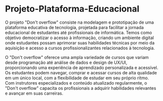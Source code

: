 # Projeto-Plataforma-Educacional

O projeto "Don't overflow" consiste na modelagem e prototipação de uma plataforma educativa de tecnologia, projetada para facilitar a jornada educacional de estudantes até profissionais de informática. Temos como objetivo democratizar o acesso à informação, criando um ambiente digital onde estudantes possam aprimorar suas habilidades técnicas por meio da aquisição e acesso a cursos profissionalizantes relacionados à tecnologia.

O "Don't overflow" oferece uma ampla variedade de cursos que variam desde programação até análise de dados e design de UX/UI, proporcionando uma experiência de aprendizado personalizada e acessível. Os estudantes podem navegar, comprar e acessar cursos de alta qualidade em um único local, com a flexibilidade de estudar em seu próprio ritmo. Com instrutores especializados e conteúdo atualizado regularmente, o "Don't overflow" capacita os profissionais a adquirir habilidades relevantes e avançar em suas carreiras.
